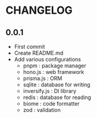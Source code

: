 # CHANGELOG

## 0.0.1

- First commit
- Create README.md
- Add various configurations
  - pnpm : package manager
  - hono.js : web framework
  - prisma.js : ORM
  - sqlite : database for writing
  - inversify.js : DI library
  - redis : database for reading
  - biome : code formatter
  - zod : validation
